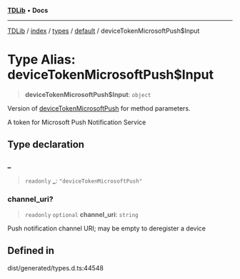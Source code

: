 [**TDLib**](../../../../../../README.md) • **Docs**

***

[TDLib](../../../../../../modules.md) / [index](../../../../../README.md) / [types](../../../README.md) / [default](../README.md) / deviceTokenMicrosoftPush$Input

# Type Alias: deviceTokenMicrosoftPush$Input

> **deviceTokenMicrosoftPush$Input**: `object`

Version of [deviceTokenMicrosoftPush](deviceTokenMicrosoftPush.md) for method parameters.

A token for Microsoft Push Notification Service

## Type declaration

### \_

> `readonly` **\_**: `"deviceTokenMicrosoftPush"`

### channel\_uri?

> `readonly` `optional` **channel\_uri**: `string`

Push notification channel URI; may be empty to deregister a device

## Defined in

dist/generated/types.d.ts:44548
